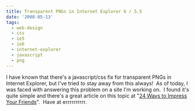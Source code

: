 ```yaml
---
title: Transparent PNGs in Internet Explorer 6 / 5.5
date: '2008-05-13'
tags:
  - web-design
  - css
  - ie5
  - ie6
  - internet-explorer
  - javascript
  - png
---
```


I have known that there's a javascript/css fix for transparent PNGs in Internet Explorer, but I've tried to stay away from this always!  As of today, I was faced with answering this problem on a site I'm working on.  I found it's quite simple and there's a great article on this topic at "[24 Ways to Impress Your Friends](https://24ways.org/2007/supersleight-transparent-png-in-ie6)".  Have at errrrrrrrrr.
